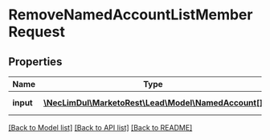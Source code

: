 # RemoveNamedAccountListMemberRequest

## Properties

Name | Type | Description | Notes
------------ | ------------- | ------------- | -------------
**input** | [**\NecLimDul\MarketoRest\Lead\Model\NamedAccount[]**](NamedAccount.md) | List of input records |

[[Back to Model list]](../../README.md#models) [[Back to API list]](../../README.md#endpoints) [[Back to README]](../../README.md)
